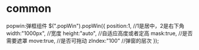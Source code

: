 # common
popwin:弹框组件
$(".popWin").popWin({
	position:1,       //1是居中，2是右下角
	width:"1000px",  //宽度
	height:"auto",	 //自适应高度或者定高
	mask:true,      //是否需要遮罩
	move:true,      //是否可拖动
	zIndex:"100"     //弹窗的层次
});
